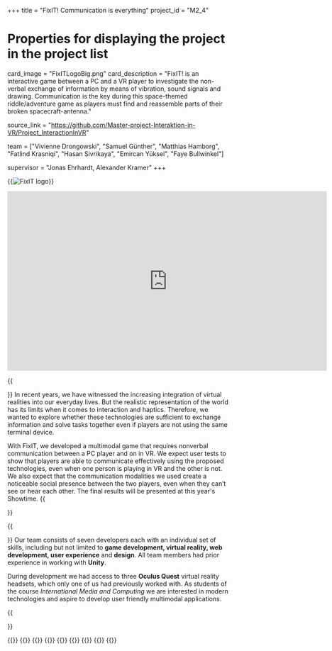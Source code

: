 +++
title = "FixIT! Communication is everything"
project_id = "M2_4"

# Properties for displaying the project in the project list
card_image = "FixITLogoBig.png"
card_description = "FixIT! is an interactive game between a PC and a VR player to investigate the non-verbal exchange of information by means of vibration, sound signals and drawing. Communication is the key during this space-themed riddle/adventure game as players must find and reassemble parts of their broken spacecraft-antenna."

source_link = "https://github.com/Master-project-Interaktion-in-VR/Project_InteractionInVR"

team = ["Vivienne Drongowski", "Samuel Günther", "Matthias Hamborg", "Fatlind Krasniqi", "Hasan Sivrikaya", "Emircan Yüksel", "Faye Bullwinkel"]

supervisor = "Jonas Ehrhardt, Alexander Kramer"
+++

{{<image src="FixITLogo.svg" alt="FixIT logo">}}
<div style="display: block; margin-left: auto; margin-right: auto; width: 720px;">
    <iframe src="https://mediathek.htw-berlin.de/media/embed?key=73ae82ceede39a0b688b4cf54236652f&width=720&height=405&autoplay=false&controls=true&autolightsoff=false&loop=false&chapters=false&playlist=false&related=false&responsive=false&t=0&loadonclick=true&thumb=true" data-src="https://mediathek.htw-berlin.de/media/embed?key=73ae82ceede39a0b688b4cf54236652f&width=720&height=405&autoplay=false&controls=true&autolightsoff=false&loop=false&chapters=false&playlist=false&related=false&responsive=false&t=0&loadonclick=true" class="" width="720" height="405" frameborder="0" allowfullscreen="allowfullscreen" allowtransparency="true" scrolling="no" aria-label="media embed code" style=""></iframe>
</div>



{{<section title="The Objective">}}
In recent years, we have witnessed the increasing integration of virtual realities into our everyday lives. 
But the realistic representation of the world has its limits when it comes to interaction and haptics.
Therefore, we wanted to explore whether these technologies are sufficient to exchange information and solve tasks 
together even if players are not using the same terminal device.

With FixIT, we developed a multimodal game that requires nonverbal communication between a PC player and on in VR. 
We expect user tests to show that players are able to communicate effectively using the proposed technologies, 
even when one person is playing in VR and the other is not. We also expect that the communication modalities we 
used create a noticeable social presence between the two players, even when they can’t see or hear each other.
The final results will be presented at this year's Showtime.
{{</section>}}

{{<section title="The Team">}}
Our team consists of seven developers each with an individual set of skills, including but not limited to **game development, virtual reality, web development, user experience** and **design**. All team members had prior experience in working with **Unity**. 

During development we had access to three **Oculus Quest** virtual reality headsets, which only one of us had previously worked with. As students of the course _International Media and Computing_ we are interested in modern technologies and aspire to develop user friendly multimodal applications.

{{</section >}}

{{<gallery>}}
{{<team-member image="01_Vivi.png" name="Vivienne Drongowski">}}
{{<team-member image="02_Samuel.png" name="Samuel Günther">}}
{{<team-member image="03_Matthias.jpg" name="Matthias Hamborg">}}
{{<team-member image="04_Fatlind.png" name="Fatlind Krasniqi">}}
{{<team-member image="05_Hasan.png" name="Hasan Sivrikaya">}}
{{<team-member image="06_Emir.png" name="Emircan Yüksel">}}
{{<team-member image="07_Faye.jpg" name="Faye Bullwinkel">}}
{{</gallery>}}
